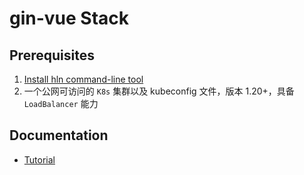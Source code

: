 # gin-vue Stack

## Prerequisites

1. [Install hln command-line tool](https://heighliner.dev/docs/getting_started/installation)
1. 一个公网可访问的 `K8s` 集群以及 kubeconfig 文件，版本 1.20+，具备 `LoadBalancer` 能力

## Documentation

- [Tutorial](https://heighliner.dev/docs/tutorials/gin_vue)

